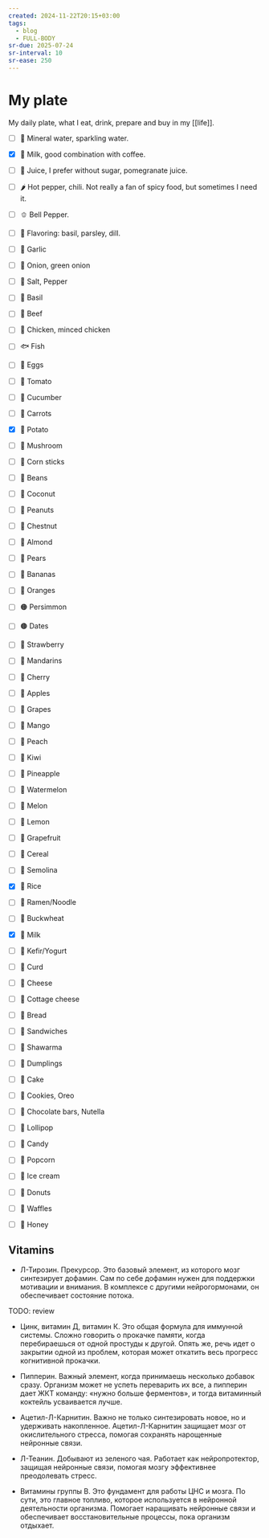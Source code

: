 ```yaml
---
created: 2024-11-22T20:15+03:00
tags:
  - blog
  - FULL-BODY
sr-due: 2025-07-24
sr-interval: 10
sr-ease: 250
---
```


# My plate

My daily plate, what I eat, drink, prepare and buy in my [[life]].

- [ ] 🧴 Mineral water, sparkling water.
- [x] 🥛 Milk, good combination with coffee.
- [ ] 🧃 Juice, I prefer without sugar, pomegranate juice.
- [ ] 🌶️ Hot pepper, chili. Not really a fan of spicy food, but sometimes I need it.
- [ ] 🫑 Bell Pepper.
- [ ] 🌿 Flavoring: basil, parsley, dill.
- [ ] 🧄 Garlic
- [ ] 🧅 Onion, green onion
- [ ] 🧂 Salt, Pepper
- [ ] 🧂 Basil

- [ ] 🥩 Beef
- [ ] 🍗 Chicken, minced chicken
- [ ] 🐟 Fish
- [ ] 🥚 Eggs

- [ ] 🍅 Tomato
- [ ] 🥒 Cucumber
- [ ] 🥕 Carrots
- [x] 🥔 Potato
- [ ] 🍄 Mushroom
- [ ] 🌽 Corn sticks
- [ ] 🫘 Beans
- [ ] 🥥 Coconut
- [ ] 🥜 Peanuts
- [ ] 🌰 Chestnut
- [ ] 🌰 Almond

- [ ] 🍐 Pears
- [ ] 🍌 Bananas
- [ ] 🍊 Oranges
- [ ] 🟠 Persimmon
- [ ] 🟤 Dates
- [ ] 🍓 Strawberry
- [ ] 🍊 Mandarins
- [ ] 🍒 Cherry
- [ ] 🍎 Apples
- [ ] 🍇 Grapes
- [ ] 🥭 Mango
- [ ] 🍑 Peach
- [ ] 🥝 Kiwi
- [ ] 🍍 Pineapple
- [ ] 🍉 Watermelon
- [ ] 🍈 Melon
- [ ] 🍋 Lemon
- [ ] 🍈 Grapefruit

- [ ] 🥣 Cereal
- [ ] 🍚 Semolina
- [x] 🍚 Rice
- [ ] 🍜 Ramen/Noodle
- [ ] 🌾 Buckwheat

- [x] 🥛 Milk
- [ ] 🥛 Kefir/Yogurt
- [ ] 🧀 Curd
- [ ] 🧀 Cheese
- [ ] 🧀 Cottage cheese

- [ ] 🍞 Bread
- [ ] 🥪 Sandwiches
- [ ] 🌯 Shawarma
- [ ] 🥟 Dumplings

- [ ] 🍰 Cake
- [ ] 🍪 Cookies, Oreo
- [ ] 🍫 Chocolate bars, Nutella
- [ ] 🍭 Lollipop
- [ ] 🍬 Candy
- [ ] 🍿 Popcorn
- [ ] 🍦 Ice cream
- [ ] 🍩 Donuts
- [ ] 🍦 Waffles
- [ ] 🍯 Honey

## Vitamins

- Л-Тирозин. Прекурсор. Это базовый элемент, из которого мозг синтезирует дофамин. Сам по себе дофамин нужен для поддержки мотивации и внимания. В комплексе с другими нейрогормонами, он обеспечивает состояние потока.

TODO: review

- Цинк, витамин Д, витамин К. Это общая формула для иммунной системы. Сложно говорить о прокачке памяти, когда перебираешься от одной простуды к другой. Опять же, речь идет о закрытии одной из проблем, которая может откатить весь прогресс когнитивной прокачки.

- Пипперин. Важный элемент, когда принимаешь несколько добавок сразу. Организм может не успеть переварить их все, а пипперин дает ЖКТ команду: «нужно больше ферментов», и тогда витаминный коктейль усваивается лучше.

- Ацетил-Л-Карнитин. Важно не только синтезировать новое, но и удерживать накопленное. Ацетил-Л-Карнитин защищает мозг от окислительного стресса, помогая сохранять нарощенные нейронные связи.

- Л-Теанин. Добывают из зеленого чая. Работает как нейропротектор, защищая нейронные связи, помогая мозгу эффективнее преодолевать стресс.

- Витамины группы В. Это фундамент для работы ЦНС и мозга. По сути, это главное топливо, которое используется в нейронной деятельности организма. Помогает наращивать нейронные связи и обеспечивает восстановительные процессы, пока организм отдыхает.
